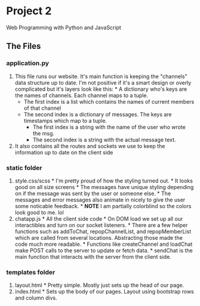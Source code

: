 # Project 2

Web Programming with Python and JavaScript

## The Files

### application.py
  1. This file runs our website. It's main function is keeping the "channels" data structure up to date. I'm not positive if it's a smart design or overly complicated but it's layers look like this:
    * A dictionary who's keys are the names of channels. Each channel maps to a tuple.
      * The first index is a list which contains the names of current members of that channel
      * The second index is a dictionary of messages. The keys are timestamps which map to a tuple.
        * The first index is a string with the name of the user who wrote the msg.
        * The second index is a string with the actual message text.
  2. It also contains all the routes and sockets we use to keep the information up to date on the client side

### static folder
  1. style.css/scss
    * I'm pretty proud of how the styling turned out.
    * It looks good on all size screens
    * The messages have unique styling depending on if the message was sent by the user or someone else.
    * The messages and error messages also animate in nicely to give the user some noticable feedback.
    * **NOTE** I am partially colorblind so the colors look good to me. lol
  2. chatapp.js
    * All the client side code
    * On DOM load we set up all our interactibles and turn on our socket listeners.
    * There are a few helper functions such as addToChat, repopChannelList, and repopMemberList which are called from several locations. Abstracting those made the code much more readable.
    * Functions like createChannel and loadChat make POST calls to the server to update or fetch data.
    * sendChat is the main function that interacts with the server from the client side.

### templates folder
  1. layout.html
    * Pretty simple. Mostly just sets up the head of our page.
  2. index.html
    * Sets up the body of our pages. Layout using bootstrap rows and column divs.
    
